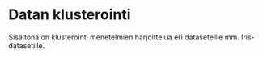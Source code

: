 # Datan klusterointi

Sisältönä on klusterointi menetelmien harjoittelua eri dataseteille mm. Iris-datasetille.
